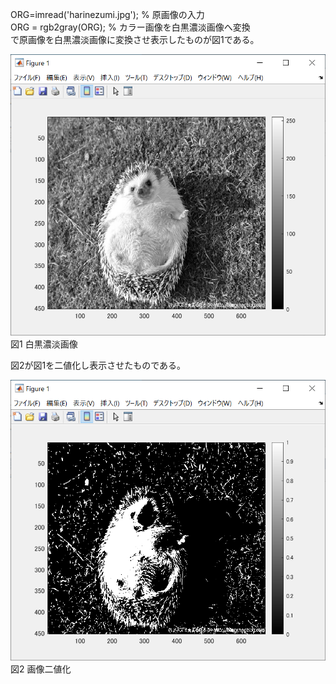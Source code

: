 ORG=imread('harinezumi.jpg'); % 原画像の入力<br>
ORG = rgb2gray(ORG); % カラー画像を白黒濃淡画像へ変換<br>
で原画像を白黒濃淡画像に変換させ表示したものが図1である。

![図1](課題5_1.PNG)  
図1 白黒濃淡画像

図2が図1を二値化し表示させたものである。

![図2](課題5_2.PNG)  
図2 画像二値化
